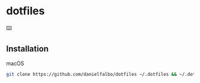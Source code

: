 # dotfiles

:keyboard:

## Installation

macOS

```zsh
git clone https://github.com/danielfalbo/dotfiles ~/.dotfiles && ~/.dotfiles/install.sh
```

